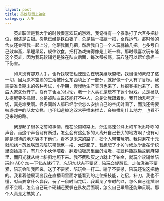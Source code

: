 ```yaml
---
layout: post
title: 英雄联盟上铂金
category: 人生
---
```


&emsp;&emsp;英雄联盟是我大学的时候很喜欢玩的游戏，我记得有一个赛季打了六百多把排位，但还是白银。感觉已经是铁白银了，总是输一把赢一把，全靠运气。那时候的舍友还会带我一起上分，他带我赢几把，然后我自己一个人玩就输几把。也多亏自己效率高，早睡早起，规律饮食，把打游戏搞得像是上班一样。那时候喜欢玩布隆这个英雄，因为我玩软辅老是躲在队友后面，每次都被骂，玩布隆可以帮忙承担一下伤害。

&emsp;&emsp;如果没有那双大手，也许我现在也还是会在玩英雄联盟吧，我慢慢的厌倦了这一切，因为原本空虚的生活被什么东西填上了一部分，就好像一个人有了目标。我需要准备期末的各种考试，小学期，慢慢地生产实习也来了，秋招春招也来了，然后大家就分开了。没有了舍友的讨论，我一个人实在是玩不下这个游戏。总是被队友提醒要多插眼，总是被队友说技能打不中人，总是让我跟着他。我开始思考这一切，真是难受啊。很多同龄人都已经学会怎么安排自己的空闲时间了，而我还需要被游戏中的队友安排。也不知道被这双大手推来推去，会被推到什么地方，也看不见来时的路。

&emsp;&emsp;我想起了很多之前的事情，走在公园的路上，旁边高速公路上的车发出呼呼的声音，而这个声音没有断过，怎么会有这么多的人离开自己长大的地方啊？也有可能是想待的地方容不下他们。看不见未来的路了，找个人带带我吧。我只用花十元就能找个英雄联盟的陪玩带我赢一把，太舒服了。我想起了小的时候放学后在学校里面捡瓶子，有几个小伙伴陪着，翻着垃圾房里面的垃圾，把塑料瓶踩扁放到麻袋里，而阳光就从树上斜斜地照下来。我不费吹灰之力就上了铂金，就玩个软辅给陪玩的 ADC 加一下状态就行了。忘记加状态不要紧，陪玩会提醒我。走位激进不要紧，陪玩会叫我回来。送了不要紧，陪玩会一打二。输了不要紧，陪玩还说这把他的。我看着他展现出我在直播间里面才能看到的走位扭技能，连招，补刀。我也不懂，对面要拿什么赢我。玩了一段时间之后，我看见了来时的路，怎么自己连插眼都不会啊，怎么自己玩个硬辅还要躲在队友后面啊，怎么自己举盾还能举反啊。那个人真是太搞笑了。

